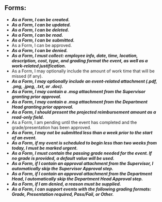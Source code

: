 ## Forms:
* ***As a Form, I can be created.***
* ***As a Form, I can be updated.***
* ***As a Form, I can be deleted.***
* ***As a Form, I can be read.***
* ***As a Form, I can be submitted.***
* As a Form, I can be approved.
* ***As a Form, I can be denied.***
* ***As a Form, I must collect: employee info, date, time, location, description, cost, type, and grading format the event, as well as a work-related justification.***
* As a Form, I may optionally include the amount of work time that will be missed (if any).
* ***As a Form, I may optionally include an event-related attachment (.pdf, .png, .jpeg, .txt, or .doc).***
* ***As a Form, I may contain a .msg attachment from the Supervisor granting prior approval.***
* ***As a Form, I may contain a .msg attachment from the Department Head granting prior approval.***
* ***As a Form, I should present the projected reimbursement amount as a read-only field.***
* As a Form, I am pending until the event has completed and the grade/presentation has been approved.
* ***As a Form, I may not be submitted less than a week prior to the start of an event.***
* ***As a Form, if my event is scheduled to begin less than two weeks from today, I must be marked urgent.***
* ***As a Form, I must contain the passing grade needed for the event. If no grade is provided, a default value will be used.***
* ***As a Form, if I contain an approval attachment from the Supervisor, I automatically skip the Supervisor Approval step.***
* ***As a Form, if I contain an approval attachment from the Department Head, I automatically skip the Department Head Approval step.***
* ***As a Form, if I am denied, a reason must be supplied.***
* ***As a Form, I can support events with the following grading formats: Grade, Presentation required, Pass/Fail, or Other.***